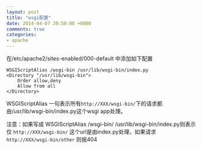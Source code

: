 ```yaml
---
layout: post
title: "wsgi配置"
date: 2014-04-07 20:50:00 +0800
comments: true
categories: 
- apache
---
```

在/etc/apache2/sites-enabled/000-default 中添加如下配置

```
WSGIScriptAlias /wsgi-bin /usr/lib/wsgi-bin/index.py
<Directory "/usr/lib/wsgi-bin"> 
    Order allow,deny 
    Allow from all 
</Directory>
``` 

WSGIScriptAlias 一句表示所有```http://XXX/wsgi-bin/```下的请求都由/usr/lib/wsgi-bin/index.py这个wsgi app处理。

注意：如果写成 WSGIScriptAlias /wsgi-bin/  /usr/lib/wsgi-bin/index.py则表示仅 ```http://XXX/wsgi-bin/``` 这个url是由index.py处理，如果请求 ```http://XXX/wsgi-bin/other``` 则报404 
